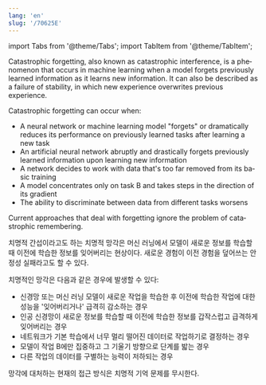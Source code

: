 ```yaml
---
lang: 'en'
slug: '/70625E'
---
```


import Tabs from '@theme/Tabs';
import TabItem from '@theme/TabItem';

<Tabs groupId='lang' queryString>
<TabItem value='en' label='English 🇺🇸' lang='en-US' default>
<div lang='en-US'>

Catastrophic forgetting, also known as catastrophic interference, is a phenomenon that occurs in machine learning when a model forgets previously learned information as it learns new information. It can also be described as a failure of stability, in which new experience overwrites previous experience.

Catastrophic forgetting can occur when:

- A neural network or machine learning model "forgets" or dramatically reduces its performance on previously learned tasks after learning a new task
- An artificial neural network abruptly and drastically forgets previously learned information upon learning new information
- A network decides to work with data that's too far removed from its basic training
- A model concentrates only on task B and takes steps in the direction of its gradient
- The ability to discriminate between data from different tasks worsens

Current approaches that deal with forgetting ignore the problem of catastrophic remembering.

</div>
</TabItem>
<TabItem value='ko' label='한국어 🇰🇷' lang='ko-KR'>
<div lang='ko-KR'>

치명적 간섭이라고도 하는 치명적 망각은 머신 러닝에서 모델이 새로운 정보를 학습할 때 이전에 학습한 정보를 잊어버리는 현상이다. 새로운 경험이 이전 경험을 덮어쓰는 안정성 실패라고도 할 수 있다.

치명적인 망각은 다음과 같은 경우에 발생할 수 있다:

- 신경망 또는 머신 러닝 모델이 새로운 작업을 학습한 후 이전에 학습한 작업에 대한 성능을 '잊어버리거나' 급격히 감소하는 경우
- 인공 신경망이 새로운 정보를 학습할 때 이전에 학습한 정보를 갑작스럽고 급격하게 잊어버리는 경우
- 네트워크가 기본 학습에서 너무 멀리 떨어진 데이터로 작업하기로 결정하는 경우
- 모델이 작업 B에만 집중하고 그 기울기 방향으로 단계를 밟는 경우
- 다른 작업의 데이터를 구별하는 능력이 저하되는 경우

망각에 대처하는 현재의 접근 방식은 치명적 기억 문제를 무시한다.

</div>
</TabItem>
</Tabs>
